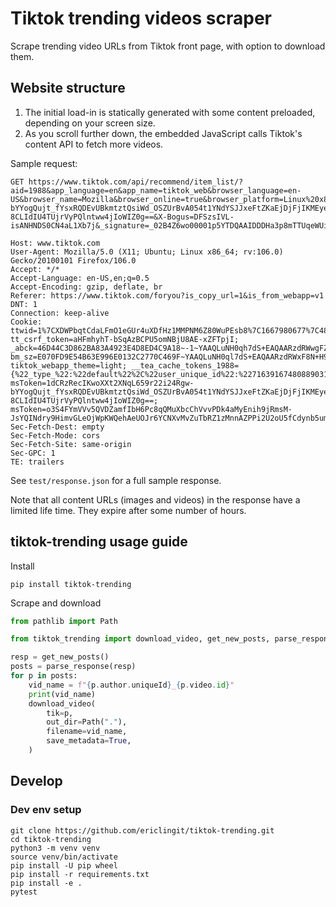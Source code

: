 # Tiktok trending videos scraper

Scrape trending video URLs from Tiktok front page, with option to download them.

## Website structure

1. The initial load-in is statically generated with some content preloaded, depending on your screen size.
1. As you scroll further down, the embedded JavaScript calls Tiktok's content API to fetch more videos.

Sample request:

```
GET https://www.tiktok.com/api/recommend/item_list/?aid=1988&app_language=en&app_name=tiktok_web&browser_language=en-US&browser_name=Mozilla&browser_online=true&browser_platform=Linux%20x86_64&browser_version=5.0%20%28X11%29&channel=tiktok_web&cookie_enabled=true&count=30&device_id=7163916748088903169&device_platform=web_pc&focus_state=false&from_page=fyp&history_len=5&is_fullscreen=false&is_page_visible=true&os=linux&priority_region=&referer=&region=TW&root_referer=https%3A%2F%2Fwww.google.com%2F&screen_height=1080&screen_width=1920&tz_name=Asia%2FTokyo&webcast_language=en&msToken=1dCRzRecIKwoXXt2XNqL659r22i24Rgw-bYYogQujt_fYsxRQDEvUBkmtztQsiWd_OSZUrBvA054t1YNdYSJJxeFtZKaEjDjFjIKMEyesmkprTD-8CLIdIU4TUjrVyPQlntww4jIoWIZ0g==&X-Bogus=DFSzsIVL-isANHNDS0CN4aL1Xb7j&_signature=_02B4Z6wo00001p5YTDQAAIDDDHa3p8mTTUqeWUiAAMUJc3

Host: www.tiktok.com
User-Agent: Mozilla/5.0 (X11; Ubuntu; Linux x86_64; rv:106.0) Gecko/20100101 Firefox/106.0
Accept: */*
Accept-Language: en-US,en;q=0.5
Accept-Encoding: gzip, deflate, br
Referer: https://www.tiktok.com/foryou?is_copy_url=1&is_from_webapp=v1
DNT: 1
Connection: keep-alive
Cookie: ttwid=1%7CXDWPbqtCdaLFmO1eGUr4uXDfHz1MMPNM6Z80WuPEsb8%7C1667980677%7C488589e2f9e4e8e2b9cbe228dfb34b15c156728ced42d6ea28213599f3ba3381; tt_csrf_token=aHFmhyhT-bSqAzBCPU5omNBjU8AE-xZFTpjI; _abck=46D44C3D862BA83A4923E4D8ED4C9A18~-1~YAAQLuNH0qh7dS+EAQAARzdRWwgFZL/6Efyx+OJ2biRFjNHdM0vWN4zjPA3VxsvPdSHcufgCaMd0QrpUTrcwxxlvvKLQg84ZRYzAzo315nR/De1MzKEj/lapgdWmpRGP5G5Se+tZOKKo4dQQ3jri4biORd9nZNL8CGEeYYBkU4Eaal6W6W2jPB4B4L4eGekN48qQWpaE7ZmCBELa+J5BkAtU43GYG9Yr4m0Xg51cIQUhvVQJIdJN7epjceFXY7yY7WniYnyLgcUyR/hlDpTAvbp7UomUBWHH/CcBpZ4nNVeWdBz+vc6BRA6LTiwDszfkhROrz/WVsmmNXoP/7ql4dO0HWF2Po+L4nJFWb+J3nxk4S2z3NCAn/1FLm/U=~-1~-1~-1; bm_sz=E070FD9E54B63E996E0132C2770C469F~YAAQLuNH0ql7dS+EAQAARzdRWxF8N+H9WFq9WCOm18pHe9q2RKlhqDAfqxQVcuT5u45hOijubQJ01kZU7mQXncajGv20o522eAXqdIdypObDrPGhToNpSdso8C73T+hdCJ1vGPTnEf7Xb2rEO9qDcMBTPBEzWgFQ+QQ+jIf5J+UAV4G81mwbKvWajHRlWBBmEJEVcWgdETwv7epYZQHqrnYwYoN10nJRuNfo4js02fF2eqrsFjVjPtBjkPN991e/bp+UfWu7paacJYDXJA8TSm0kVkonvqfCWPHZ1JZxMercudM=~4602167~4338993; tiktok_webapp_theme=light; __tea_cache_tokens_1988={%22_type_%22:%22default%22%2C%22user_unique_id%22:%227163916748088903169%22%2C%22timestamp%22:1667979478657}; msToken=1dCRzRecIKwoXXt2XNqL659r22i24Rgw-bYYogQujt_fYsxRQDEvUBkmtztQsiWd_OSZUrBvA054t1YNdYSJJxeFtZKaEjDjFjIKMEyesmkprTD-8CLIdIU4TUjrVyPQlntww4jIoWIZ0g==; msToken=o3S4FYmVVv5QVDZamfIbH6Pc8qQMuXbcChVvvPDk4aMyEnih9jRmsM-JsYQINdry9HimvGLeOjWpKWQehAeUOJr6YCNXvMvZuTbRZ1zMnnAZPPi2U2oU5fCdynb5umJtxjobNtnQfX2rkA==
Sec-Fetch-Dest: empty
Sec-Fetch-Mode: cors
Sec-Fetch-Site: same-origin
Sec-GPC: 1
TE: trailers
```

See `test/response.json` for a full sample response.

Note that all content URLs (images and videos) in the response have a limited life time. They expire after some number of hours.

## tiktok-trending usage guide

Install

```
pip install tiktok-trending
```

Scrape and download

```python
from pathlib import Path

from tiktok_trending import download_video, get_new_posts, parse_response

resp = get_new_posts()
posts = parse_response(resp)
for p in posts:
    vid_name = f"{p.author.uniqueId}_{p.video.id}"
    print(vid_name)
    download_video(
        tik=p,
        out_dir=Path("."),
        filename=vid_name,
        save_metadata=True,
    )
```

## Develop

### Dev env setup

```
git clone https://github.com/ericlingit/tiktok-trending.git
cd tiktok-trending
python3 -m venv venv
source venv/bin/activate
pip install -U pip wheel
pip install -r requirements.txt
pip install -e .
pytest
```
